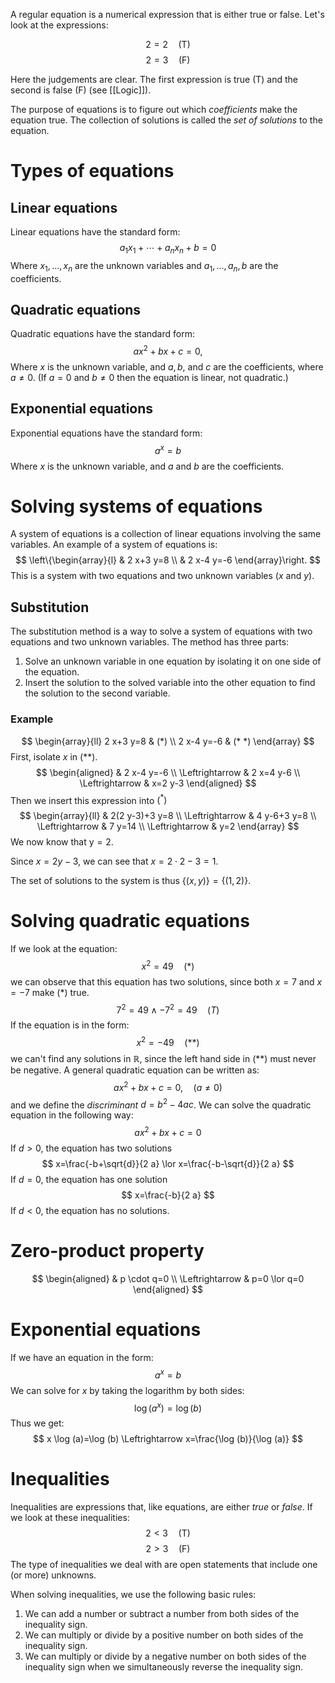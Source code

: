 A regular equation is a numerical expression that is either true or false. Let's look at the expressions:

$$
2=2 \quad(\mathrm{T})
$$
$$
2=3 \quad(\mathrm{F})
$$

Here the judgements are clear. The first expression is true (T) and the second is false (F) (see [[Logic]]).

The purpose of equations is to figure out which *coefficients* make the equation true. The collection of solutions is called the *set of solutions* to the equation.
# Types of equations
## Linear equations
Linear equations have the standard form:
$$a_1x_1+\cdots+a_nx_n+b=0$$
Where $x_1,...,x_n$ are the unknown variables and $a_1,...,a_n, b$ are the coefficients.
## Quadratic equations
Quadratic equations have the standard form:
$$
a x^2+b x+c=0,
$$
Where $x$ is the unknown variable, and $a, b$, and $c$ are the coefficients, where $a \neq 0$. (If $a=0$ and $b \neq 0$ then the equation is linear, not quadratic.)

## Exponential equations
Exponential equations have the standard form:
$$
a^x=b
$$
Where $x$ is the unknown variable, and $a$ and $b$ are the coefficients.

# Solving systems of equations
A system of equations is a collection of linear equations involving the same variables. An example of a system of equations is:
$$
\left\{\begin{array}{l}
& 2 x+3 y=8 \\
& 2 x-4 y=-6
\end{array}\right.
$$
This is a system with two equations and two unknown variables ($x$ and $y$).
## Substitution
The substitution method is a way to solve a system of equations with two equations and two unknown variables. The method has three parts:
1. Solve an unknown variable in one equation by isolating it on one side of the equation.
2. Insert the solution to the solved variable into the other equation to find the solution to the second variable.

### Example
$$
\begin{array}{ll}
2 x+3 y=8 & (*) \\
2 x-4 y=-6 & (* *)
\end{array}
$$
First, isolate $x$ in $(* *)$.
$$
\begin{aligned}
& 2 x-4 y=-6 \\
\Leftrightarrow & 2 x=4 y-6 \\
\Leftrightarrow & x=2 y-3
\end{aligned}
$$
Then we insert this expression into $\left(^*\right)$
$$
\begin{array}{ll} 
& 2(2 y-3)+3 y=8 \\
\Leftrightarrow & 4 y-6+3 y=8 \\
\Leftrightarrow & 7 y=14 \\
\Leftrightarrow & y=2
\end{array}
$$
We now know that $\mathrm{y}=2$.

Since $x=2 y-3$, we can see that $x=2 \cdot 2-3=1$.

The set of solutions to the system is thus $\{(x, y)\}=\{(1,2)\}$.

# Solving quadratic equations
If we look at the equation:
$$
x^2=49 \quad(*)
$$
	we can observe that this equation has two solutions, since both $x=7$ and $x=-7$ make $(*)$ true.
$$
7{ }^2=49
\land -7{ }^2=49\quad(T)
$$
If the equation is in the form:
$$
x^2=-49 \quad(* *)
$$
we can't find any solutions in $\mathbb{R}$, since the left hand side  in $(* *)$ must never be negative. A general quadratic equation can be written as:
$$
a x^2+b x+c=0, \quad(a \neq 0)
$$
and we define the *discriminant* $d=b^2-4 a c$. We can solve the quadratic equation in the following way:
$$
a x^2+b x+c=0
$$
If $d>0$, the equation has two solutions
$$
x=\frac{-b+\sqrt{d}}{2 a} \lor x=\frac{-b-\sqrt{d}}{2 a}
$$
If $d=0$, the equation has one solution
$$
x=\frac{-b}{2 a}
$$
If $d<0$, the equation has no solutions.

# Zero-product property
$$
\begin{aligned}
& p \cdot q=0 \\
\Leftrightarrow & p=0 \lor q=0
\end{aligned}
$$
# Exponential equations
If we have an equation in the form:
$$
a^x=b
$$
We can solve for $x$ by taking the logarithm by both sides:
$$
\log \left(a^x\right)=\log (b)
$$
Thus we get:
$$
x \log (a)=\log (b) \Leftrightarrow x=\frac{\log (b)}{\log (a)}
$$
# Inequalities
Inequalities are expressions that, like equations, are either *true* or *false*. If we look at these inequalities:
$$
2<3 \quad \text{(T)}
$$
$$
2>3 \quad \text{(F)}
$$
The type of inequalities we deal with are open statements that include one (or more) unknowns.

When solving inequalities, we use the following basic rules:
1. We can add a number or subtract a number from both sides of the inequality sign.
2. We can multiply or divide by a positive number on both sides of the inequality sign.
3. We can multiply or divide by a negative number on both sides of the inequality sign when we simultaneously reverse the inequality sign.